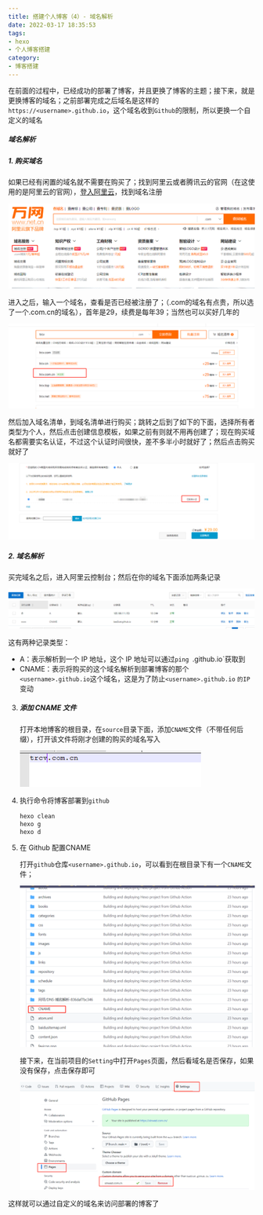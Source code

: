 ```yaml
---
title: 搭建个人博客（4）- 域名解析
date: 2022-03-17 18:35:53
tags:
- hexo
- 个人博客搭建
category:
- 博客搭建
---
```


在前面的过程中，已经成功的部署了博客，并且更换了博客的主题；接下来，就是更换博客的域名；之前部署完成之后域名是这样的`https://<username>.github.io`，这个域名收到`Github`的限制，所以更换一个自定义的域名

<!-- more -->

##### 域名解析

##### 1. 购买域名

如果已经有闲置的域名就不需要在购买了；找到阿里云或者腾讯云的官网（在这使用的是阿里云的官网），[登入阿里云](https://wanwang.aliyun.com/)，找到域名注册

![06](.\更换博客主题\06.png)

进入之后，输入一个域名，查看是否已经被注册了；（.com的域名有点贵，所以选了一个.com.cn的域名），首年是29，续费是每年39；当然也可以买好几年的

![07](.\更换博客主题\07.png)

然后加入域名清单，到域名清单进行购买；跳转之后到了如下的下面，选择所有者类型为个人，然后点击创建信息模板，如果之前有则就不用再创建了；现在购买域名都需要实名认证，不过这个认证时间很快，差不多半小时就好了；然后点击购买就好了

![08](.\更换博客主题\08.png)

##### 2. 域名解析

买完域名之后，进入阿里云控制台；然后在你的域名下面添加两条记录

![13](.\更换博客主题\13.png)

这有两种记录类型：

- A：表示解析到一个 IP 地址，这个 IP 地址可以通过`ping `<username>.github.io`获取到
- CNAME：表示将购买的这个域名解析到部署博客的那个`<username>.github.io`这个域名，这是为了防止`<username>.github.io` `的IP`变动

3. ##### 添加 CNAME 文件

   打开本地博客的根目录，在`source`目录下面，添加`CNAME`文件（不带任何后缀），打开该文件将刚才创建的购买的域名写入

   ![10](.\更换博客主题\10.png)

4. 执行命令将博客部署到`github`

   ```
   hexo clean
   hexo g
   hexo d
   ```

5. 在 Github 配置CNAME

   打开`github`仓库`<username>.github.io`，可以看到在根目录下有一个`CNAME`文件；

   ![11](.\更换博客主题\11.png)

   接下来，在当前项目的`Setting`中打开`Pages`页面，然后看域名是否保存，如果没有保存，点击保存即可

   ![12](.\更换博客主题\12.png)

这样就可以通过自定义的域名来访问部署的博客了